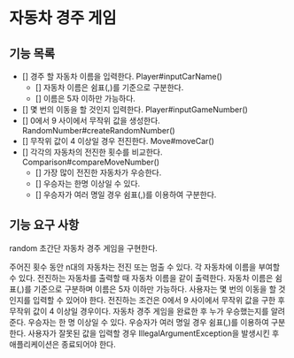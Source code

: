 # 자동차 경주 게임

## 기능 목록
- [] 경주 할 자동차 이름을 입력한다. Player#inputCarName()
  - [] 자동차 이름은 쉼표(,)를 기준으로 구분한다.
  - [] 이름은 5자 이하만 가능하다.
- [] 몇 번의 이동을 할 것인지 입력한다. Player#inputGameNumber()
- [] 0에서 9 사이에서 무작위 값을 생성한다. RandomNumber#createRandomNumber()
- [] 무작위 값이 4 이상일 경우 전진한다. Move#moveCar()
- [] 각각의 자동차의 전진한 횟수를 비교한다. Comparison#compareMoveNumber()
  - [] 가장 많이 전진한 자동차가 우승한다.
  - [] 우승자는 한명 이상일 수 있다.
  - [] 우승자가 여러 명일 경우 쉼표(,)를 이용하여 구분한다.

## 기능 요구 사항
random
초간단 자동차 경주 게임을 구현한다.

주어진 횟수 동안 n대의 자동차는 전진 또는 멈출 수 있다.
각 자동차에 이름을 부여할 수 있다. 전진하는 자동차를 출력할 때 자동차 이름을 같이 출력한다.
자동차 이름은 쉼표(,)를 기준으로 구분하며 이름은 5자 이하만 가능하다.
사용자는 몇 번의 이동을 할 것인지를 입력할 수 있어야 한다.
전진하는 조건은 0에서 9 사이에서 무작위 값을 구한 후 무작위 값이 4 이상일 경우이다.
자동차 경주 게임을 완료한 후 누가 우승했는지를 알려준다. 우승자는 한 명 이상일 수 있다.
우승자가 여러 명일 경우 쉼표(,)를 이용하여 구분한다.
사용자가 잘못된 값을 입력할 경우 IllegalArgumentException을 발생시킨 후 애플리케이션은 종료되어야 한다.